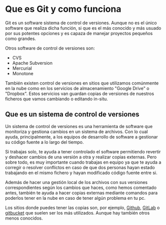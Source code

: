 # Que es Git y como funciona #
Git es un software sistema de control de versiones. Aunque no es el único software que realiza dicha función, si que es el más conocido y más usuado por sus potentes opciones y es capaza de manejar proyectos pequeños como grandes.

Otros software de control de versiones son:

- CVS
- Apache Subversion
- Mercurial
- Monotone

También existen control de versiones en sitios que utilizamos comúnmente en la nube como en los servicios de almacenamiento "Google Drive" o "Dropbox". Estos servicios van guardan copias de versiones de nuestros ficheros que vamos cambiando o editando in-situ.

## Que es un sistema de control de versiones ##

Un sistema de control de versiones es una herramienta de software que monitoriza y gestiona cambios en un sistema de archivos. Con lo cual ayuda, principalmente, a los equipos de desarrollo de software a gestionar su código fuente a lo largo del tiempo.

Si trabajas solo, te ayuda a tener controlado el software permitiendo revertir y deshacer cambios de una versión a otra y realizar copias externas. Pero sobre todo, es muy importante cuando trabajas en equipo ya que te ayuda a corregir o resolver conflictos en caso de que dos personas hayan estado trabajando en el mismo fichero y hayan modificado código fuente entre si.

Además de hacer una gestión local de los archivos con sus versiones correspondientes según los cambios que haces, como hemos comentado antes, también te ayuda a hacer copias externas mediante comandos para poderlos tener en la nube en caso de tener algún problema en tu pc. 

Los sitios donde puedes tener las copias son, por ejemplo, [Github](https://github.com/), [GitLab](https://about.gitlab.com/) o [gitbucket](https://bitbucket.org/) que suelen ser los más utilizados. Aunque hay también otros menos conocidos.


